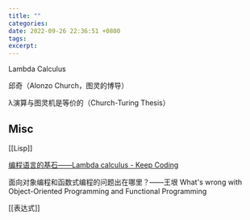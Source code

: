 ```yaml
---
title: ""
categories: 
date: 2022-09-26 22:36:51 +0800
tags: 
excerpt: 
---
```


Lambda Calculus

邱奇（Alonzo Church，图灵的博导）

λ演算与图灵机是等价的（Church-Turing Thesis）




## Misc

[[Lisp]]

[编程语言的基石——Lambda calculus - Keep Coding](https://liujiacai.net/blog/2014/10/12/lambda-calculus-introduction/)

面向对象编程和函数式编程的问题出在哪里？——王垠
What's wrong with Object-Oriented Programming and Functional Programming

[[表达式]]




